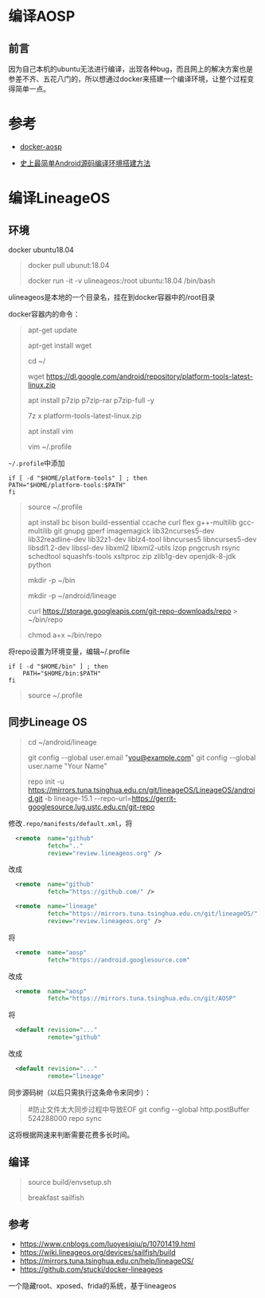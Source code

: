 # 编译AOSP

## 前言

因为自己本机的ubuntu无法进行编译，出现各种bug，而且网上的解决方案也是参差不齐、五花八门的，所以想通过docker来搭建一个编译环境，让整个过程变得简单一点。





# 参考

- [docker-aosp](https://github.com/kylemanna/docker-aosp)

- [史上最简单Android源码编译环境搭建方法](http://weishu.me/2016/12/30/simple-way-to-compile-android-source/)





# 编译LineageOS

## 环境

docker ubuntu18.04

> docker pull ubunut:18.04
>
> docker run -it -v ulineageos:/root ubuntu:18.04 /bin/bash

ulineageos是本地的一个目录名，挂在到docker容器中的/root目录

docker容器内的命令：

> apt-get update
>
> apt-get install wget
>
> cd ~/
>
> wget https://dl.google.com/android/repository/platform-tools-latest-linux.zip
>
> apt install p7zip p7zip-rar p7zip-full -y
>
> 7z x platform-tools-latest-linux.zip
>
> apt install vim
>
> vim ~/.profile

`~/.profile`中添加

```
if [ -d "$HOME/platform-tools" ] ; then
PATH="$HOME/platform-tools:$PATH"
fi
```

> source ~/.profile
>
> apt install bc bison build-essential ccache curl flex g++-multilib gcc-multilib git gnupg gperf imagemagick lib32ncurses5-dev lib32readline-dev lib32z1-dev liblz4-tool libncurses5 libncurses5-dev libsdl1.2-dev libssl-dev libxml2 libxml2-utils lzop pngcrush rsync schedtool squashfs-tools xsltproc zip zlib1g-dev openjdk-8-jdk python
>
> mkdir -p ~/bin
>
> mkdir -p ~/android/lineage
>
> curl https://storage.googleapis.com/git-repo-downloads/repo > ~/bin/repo
>
> chmod a+x ~/bin/repo

将repo设置为环境变量，编辑~/.profile

```
if [ -d "$HOME/bin" ] ; then
    PATH="$HOME/bin:$PATH"
fi
```

> source ~/.profile

## 同步Lineage OS


> cd ~/android/lineage
>
> git config --global user.email "you@example.com"
> git config --global user.name "Your Name"
> 
> repo init -u https://mirrors.tuna.tsinghua.edu.cn/git/lineageOS/LineageOS/android.git -b lineage-15.1 --repo-url=https://gerrit-googlesource.lug.ustc.edu.cn/git-repo 

修改`.repo/manifests/default.xml`，将

```xml
  <remote  name="github"
           fetch=".."
           review="review.lineageos.org" />
```

改成

```xml
  <remote  name="github"
           fetch="https://github.com/" />

  <remote  name="lineage"
           fetch="https://mirrors.tuna.tsinghua.edu.cn/git/lineageOS/"
           review="review.lineageos.org" />
```

将

```xml
  <remote  name="aosp"
           fetch="https://android.googlesource.com"
```

改成

```xml
  <remote  name="aosp"
           fetch="https://mirrors.tuna.tsinghua.edu.cn/git/AOSP"
```

将

```xml
  <default revision="..."
           remote="github"
```

改成

```xml
  <default revision="..."
           remote="lineage"
```

同步源码树（以后只需执行这条命令来同步）：

> #防止文件太大同步过程中导致EOF
> git config --global http.postBuffer 524288000
> repo sync

这将根据网速来判断需要花费多长时间。

## 编译

> source build/envsetup.sh
>
> breakfast sailfish



## 参考

- https://www.cnblogs.com/luoyesiqiu/p/10701419.html
- https://wiki.lineageos.org/devices/sailfish/build
- https://mirrors.tuna.tsinghua.edu.cn/help/lineageOS/
- https://github.com/stucki/docker-lineageos





一个隐藏root、xposed、frida的系统，基于lineageos